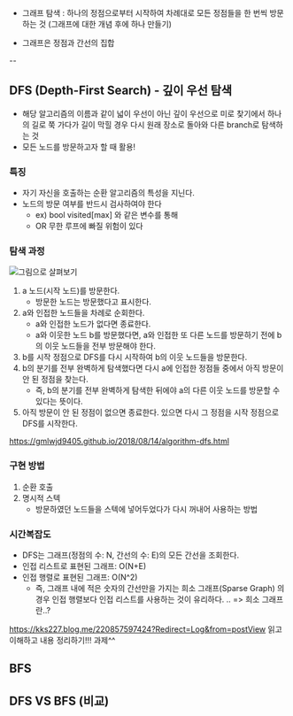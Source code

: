 * 그래프 탐색 : 하나의 정점으로부터 시작하여 차례대로 모든 정점들을 한 번씩 방문하는 것 (그래프에 대한 개념 후에 하나 만들기)
- 그래프은 정점과 간선의 집합 

--

## DFS (Depth-First Search) - 깊이 우선 탐색
- 해당 알고리즘의 이름과 같이 넓이 우선이 아닌 깊이 우선으로 미로 찾기에서 하나의 길로 쭉 가다가 길이 막힐 경우 다시 원래 장소로 돌아와 다른 branch로 탐색하는 것
- 모든 노드를 방문하고자 할 때 활용!

### 특징
- 자기 자신을 호출하는 순환 알고리즘의 특성을 지닌다.
- 노드의 방문 여부를 반드시 검사하여야 한다
	- ex) bool visited[max] 와 같은 변수를 통해
	- OR 무한 루프에 빠질 위험이 있다


### 탐색 과정
![그림으로 살펴보기](https://gmlwjd9405.github.io/images/algorithm-dfs-vs-bfs/dfs-example.png)

1. a 노드(시작 노드)를 방문한다.
	- 방문한 노드는 방문했다고 표시한다.
2. a와 인접한 노드들을 차례로 순회한다.
	- a와 인접한 노드가 없다면 종료한다.
	- a와 이웃한 노드 b를 방문했다면, a와 인접한 또 다른 노드를 방문하기 전에 b의 이웃 노드들을 전부 방문해야 한다.
3. b를 시작 정점으로 DFS를 다시 시작하여 b의 이웃 노드들을 방문한다.
4. b의 분기를 전부 완벽하게 탐색했다면 다시 a에 인접한 정점들 중에서 아직 방문이 안 된 정점을 찾는다.
	- 즉, b의 분기를 전부 완벽하게 탐색한 뒤에야 a의 다른 이웃 노드를 방문할 수 있다는 뜻이다.
5. 아직 방문이 안 된 정점이 없으면 종료한다. 있으면 다시 그 정점을 시작 정점으로 DFS를 시작한다.

<https://gmlwjd9405.github.io/2018/08/14/algorithm-dfs.html>

### 구현 방법
1. 순환 호출
2. 명시적 스텍 
	- 방문하였던 노드들을 스텍에 넣어두었다가 다시 꺼내어 사용하는 방법


### 시간복잡도
- DFS는 그래프(정점의 수: N, 간선의 수: E)의 모든 간선을 조회한다.
- 인접 리스트로 표현된 그래프: O(N+E)
- 인접 행렬로 표현된 그래프: O(N^2)
	- 즉, 그래프 내에 적은 숫자의 간선만을 가지는 희소 그래프(Sparse Graph) 의 경우 인접 행렬보다 인접 리스트를 사용하는 것이 유리하다. .. => 희소 그래프란..?

<https://kks227.blog.me/220857597424?Redirect=Log&from=postView> 읽고 이해하고 내용 정리하기!!! 과제^^

## BFS


## DFS VS BFS (비교)